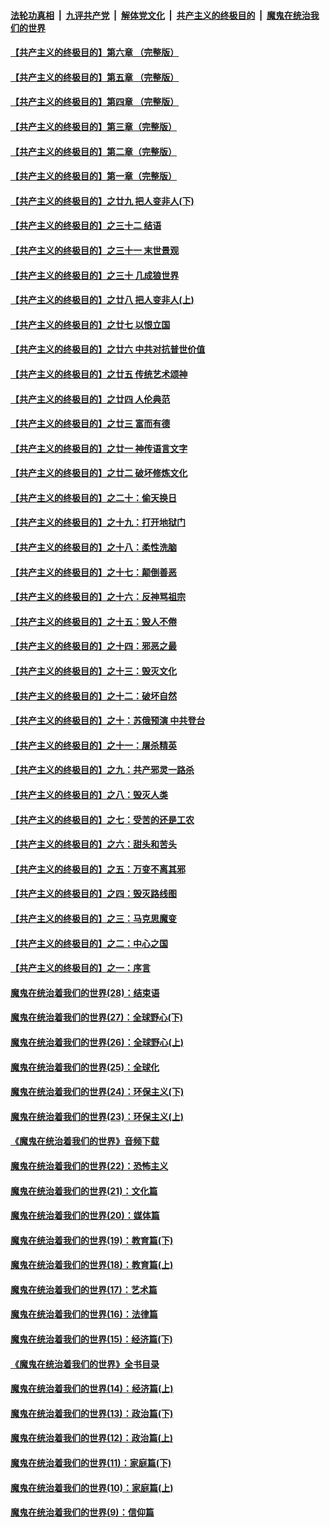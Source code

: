 ####  [法轮功真相](../../../../basic/blob/master/README.md?t=03082327) &nbsp;|&nbsp; [九评共产党](../../../../9ping.md/blob/master/README.md?t=03082327) &nbsp;|&nbsp; [解体党文化](../../../../jtdwh.md/blob/master/README.md?t=03082327)  &nbsp;|&nbsp; [共产主义的终极目的](../../../../gczydzjmd.md/blob/master/README.md?t=03082327) &nbsp;|&nbsp; [魔鬼在统治我们的世界](../../../../mgztzwmdsj.md/blob/master/README.md?t=03082327) 

#### [【共产主义的终极目的】第六章 （完整版）](../pages/nsc422/n11428913.md?t=03082327) 

#### [【共产主义的终极目的】第五章 （完整版）](../pages/nsc422/n11428912.md?t=03082327) 

#### [【共产主义的终极目的】第四章 （完整版）](../pages/nsc422/n11428907.md?t=03082327) 

#### [【共产主义的终极目的】第三章（完整版）](../pages/nsc422/n11428848.md?t=03082327) 

#### [【共产主义的终极目的】第二章（完整版）](../pages/nsc422/n11428831.md?t=03082327) 

#### [【共产主义的终极目的】第一章（完整版）](../pages/nsc422/n11417651.md?t=03082327) 

#### [【共产主义的终极目的】之廿九 把人变非人(下)](../pages/nsc422/n11344140.md?t=03082327) 

#### [【共产主义的终极目的】之三十二 结语](../pages/nsc422/n11360535.md?t=03082327) 

#### [【共产主义的终极目的】之三十一 末世景观](../pages/nsc422/n11351129.md?t=03082327) 

#### [【共产主义的终极目的】之三十 几成狼世界](../pages/nsc422/n11348280.md?t=03082327) 

#### [【共产主义的终极目的】之廿八 把人变非人(上)](../pages/nsc422/n11340492.md?t=03082327) 

#### [【共产主义的终极目的】之廿七 以恨立国](../pages/nsc422/n11336944.md?t=03082327) 

#### [【共产主义的终极目的】之廿六 中共对抗普世价值](../pages/nsc422/n11324785.md?t=03082327) 

#### [【共产主义的终极目的】之廿五 传统艺术颂神](../pages/nsc422/n11296396.md?t=03082327) 

#### [【共产主义的终极目的】之廿四 人伦典范](../pages/nsc422/n11296397.md?t=03082327) 

#### [【共产主义的终极目的】之廿三 富而有德](../pages/nsc422/n11283598.md?t=03082327) 

#### [【共产主义的终极目的】之廿一 神传语言文字](../pages/nsc422/n11263265.md?t=03082327) 

#### [【共产主义的终极目的】之廿二 破坏修炼文化](../pages/nsc422/n11245728.md?t=03082327) 

#### [【共产主义的终极目的】之二十：偷天换日](../pages/nsc422/n11238846.md?t=03082327) 

#### [【共产主义的终极目的】之十九：打开地狱门](../pages/nsc422/n11206376.md?t=03082327) 

#### [【共产主义的终极目的】之十八：柔性洗脑](../pages/nsc422/n11199994.md?t=03082327) 

#### [【共产主义的终极目的】之十七：颠倒善恶](../pages/nsc422/n11179782.md?t=03082327) 

#### [【共产主义的终极目的】之十六：反神骂祖宗](../pages/nsc422/n11166798.md?t=03082327) 

#### [【共产主义的终极目的】之十五：毁人不倦](../pages/nsc422/n11166792.md?t=03082327) 

#### [【共产主义的终极目的】之十四：邪恶之最](../pages/nsc422/n11150249.md?t=03082327) 

#### [【共产主义的终极目的】之十三：毁灭文化](../pages/nsc422/n11135227.md?t=03082327) 

#### [【共产主义的终极目的】之十二：破坏自然](../pages/nsc422/n11135214.md?t=03082327) 

#### [【共产主义的终极目的】之十：苏俄预演 中共登台](../pages/nsc422/n11118424.md?t=03082327) 

#### [【共产主义的终极目的】之十一：屠杀精英](../pages/nsc422/n11118442.md?t=03082327) 

#### [【共产主义的终极目的】之九：共产邪灵一路杀](../pages/nsc422/n11114139.md?t=03082327) 

#### [【共产主义的终极目的】之八：毁灭人类](../pages/nsc422/n11108503.md?t=03082327) 

#### [【共产主义的终极目的】之七：受苦的还是工农](../pages/nsc422/n11101809.md?t=03082327) 

#### [【共产主义的终极目的】之六：甜头和苦头](../pages/nsc422/n11096971.md?t=03082327) 

#### [【共产主义的终极目的】之五：万变不离其邪](../pages/nsc422/n11091285.md?t=03082327) 

#### [【共产主义的终极目的】之四：毁灭路线图](../pages/nsc422/n11086284.md?t=03082327) 

#### [【共产主义的终极目的】之三：马克思魔变](../pages/nsc422/n11061941.md?t=03082327) 

#### [【共产主义的终极目的】之二：中心之国](../pages/nsc422/n11047728.md?t=03082327) 

#### [【共产主义的终极目的】之一：序言](../pages/nsc422/n11086077.md?t=03082327) 

#### [魔鬼在统治着我们的世界(28)：结束语](../pages/nsc422/n10936246.md?t=03082327) 

#### [魔鬼在统治着我们的世界(27)：全球野心(下)](../pages/nsc422/n10928319.md?t=03082327) 

#### [魔鬼在统治着我们的世界(26)：全球野心(上)](../pages/nsc422/n10900318.md?t=03082327) 

#### [魔鬼在统治着我们的世界(25)：全球化](../pages/nsc422/n10788205.md?t=03082327) 

#### [魔鬼在统治着我们的世界(24)：环保主义(下)](../pages/nsc422/n10695307.md?t=03082327) 

#### [魔鬼在统治着我们的世界(23)：环保主义(上)](../pages/nsc422/n10688613.md?t=03082327) 

#### [《魔鬼在统治着我们的世界》音频下载](../pages/nsc422/n10635553.md?t=03082327) 

#### [魔鬼在统治着我们的世界(22)：恐怖主义](../pages/nsc422/n10614727.md?t=03082327) 

#### [魔鬼在统治着我们的世界(21)：文化篇](../pages/nsc422/n10597706.md?t=03082327) 

#### [魔鬼在统治着我们的世界(20)：媒体篇](../pages/nsc422/n10586579.md?t=03082327) 

#### [魔鬼在统治着我们的世界(19)：教育篇(下)](../pages/nsc422/n10564808.md?t=03082327) 

#### [魔鬼在统治着我们的世界(18)：教育篇(上)](../pages/nsc422/n10526970.md?t=03082327) 

#### [魔鬼在统治着我们的世界(17)：艺术篇](../pages/nsc422/n10499093.md?t=03082327) 

#### [魔鬼在统治着我们的世界(16)：法律篇](../pages/nsc422/n10485969.md?t=03082327) 

#### [魔鬼在统治着我们的世界(15)：经济篇(下)](../pages/nsc422/n10469975.md?t=03082327) 

#### [《魔鬼在统治着我们的世界》全书目录](../pages/nsc422/n10464261.md?t=03082327) 

#### [魔鬼在统治着我们的世界(14)：经济篇(上)](../pages/nsc422/n10457370.md?t=03082327) 

#### [魔鬼在统治着我们的世界(13)：政治篇(下)](../pages/nsc422/n10448270.md?t=03082327) 

#### [魔鬼在统治着我们的世界(12)：政治篇(上)](../pages/nsc422/n10444576.md?t=03082327) 

#### [魔鬼在统治着我们的世界(11)：家庭篇(下)](../pages/nsc422/n10440961.md?t=03082327) 

#### [魔鬼在统治着我们的世界(10)：家庭篇(上)](../pages/nsc422/n10435448.md?t=03082327) 

#### [魔鬼在统治着我们的世界(9)：信仰篇](../pages/nsc422/n10432159.md?t=03082327) 

